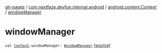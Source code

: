 [gh-pages](../../index.md) / [com.nextfaze.devfun.internal.android](../index.md) / [android.content.Context](index.md) / [windowManager](./window-manager.md)

# windowManager

`val `[`Context`](https://developer.android.com/reference/android/content/Context.html)`.windowManager: `[`WindowManager`](https://developer.android.com/reference/android/view/WindowManager.html) [(source)](https://github.com/NextFaze/dev-fun/tree/master/devfun-internal/src/main/java/com/nextfaze/devfun/internal/android/ContextExtensions.kt#L26)